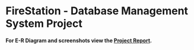 # FireStation - Database Management System Project
#### For E-R Diagram and screenshots view the [Project Report](mihirahlawat.github.io/dbms/report.html).
